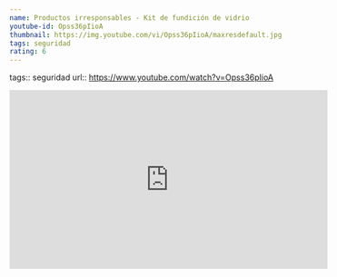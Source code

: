 ```yaml
---
name: Productos irresponsables - Kit de fundición de vidrio
youtube-id: Opss36pIioA
thumbnail: https://img.youtube.com/vi/Opss36pIioA/maxresdefault.jpg
tags: seguridad
rating: 6
---
```

tags:: seguridad
url:: https://www.youtube.com/watch?v=Opss36pIioA

<iframe width='560' height='315' src='https://www.youtube.com/embed/Opss36pIioA' title='YouTube video player' frameborder='0' allow='accelerometer; autoplay; clipboard-write; encrypted-media; gyroscope; picture-in-picture; web-share' allowfullscreen></iframe>


